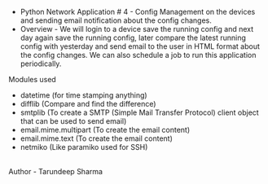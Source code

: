 * Python Network Application # 4 - Config Management on the devices and sending email notification about the config changes. 
* Overview - We will login to a device save the running config and next day again save the running config, later compare the latest running config with yesterday and send email to the user in HTML format about the config changes. We can also schedule a job to run this application periodically.


Modules used 
* datetime (for time stamping anything) 
* difflib (Compare and find the difference)  
* smtplib (To create a SMTP (Simple Mail Transfer Protocol) client object that can be used to send email)  
* email.mime.multipart (To create the email content)  
* email.mime.text (To create the email content)  
* netmiko (Like paramiko used for SSH)  

<br>
Author - Tarundeep Sharma
